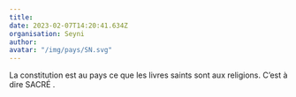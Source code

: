 ```yaml
---
title: 
date: 2023-02-07T14:20:41.634Z
organisation: Seyni
author: 
avatar: "/img/pays/SN.svg"
---
```


La constitution est au pays ce que les livres saints sont aux religions. C’est à dire SACRÉ .